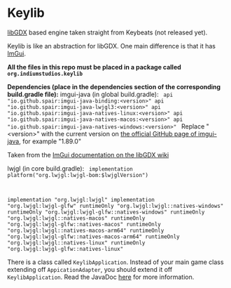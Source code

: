 # Keylib

[libGDX](https://libgdx.com) based engine taken straight from Keybeats (not released yet).

Keylib is like an abstraction for libGDX. One main difference is that it has [ImGui](https://github.com/spair/imgui).

**All the files in this repo must be placed in a package called <code>org.indiumstudios.keylib</code>**

**Dependencies (place in the dependencies section of the corresponding build.gradle file):**
imgui-java (in global build.gradle):
<code>
api "io.github.spair:imgui-java-binding:\<version\>"
api "io.github.spair:imgui-java-lwjgl3:\<version\>"
api "io.github.spair:imgui-java-natives-linux:\<version\>"
api "io.github.spair:imgui-java-natives-macos:\<version\>"
api "io.github.spair:imgui-java-natives-windows:\<version\>"
</code>
Replace "\<version\>" with the current version on [the official GitHub page of imgui-java](https://github.com/spair/imgui), for example "1.89.0"

Taken from the [ImGui documentation on the libGDX wiki](https://libgdx.com/wiki/graphics/2d/imgui)

lwjgl (in core build.gradle):
<code>
implementation platform("org.lwjgl:lwjgl-bom:$lwjglVersion")

implementation "org.lwjgl:lwjgl"
implementation "org.lwjgl:lwjgl-glfw"
runtimeOnly "org.lwjgl:lwjgl::natives-windows"
runtimeOnly "org.lwjgl:lwjgl-glfw::natives-windows"
runtimeOnly "org.lwjgl:lwjgl::natives-macos"
runtimeOnly "org.lwjgl:lwjgl-glfw::natives-macos"
runtimeOnly "org.lwjgl:lwjgl::natives-macos-arm64"
runtimeOnly "org.lwjgl:lwjgl-glfw::natives-macos-arm64"
runtimeOnly "org.lwjgl:lwjgl::natives-linux"
runtimeOnly "org.lwjgl:lwjgl-glfw::natives-linux"
</code>

There is a class called <code>KeylibApplication</code>. Instead of your main game class extending off <code>AppicationAdapter</code>, you should extend it off <code>KeylibApplication</code>.
Read the JavaDoc [here](https://jthecoder12.github.io/Keylib) for more information.
